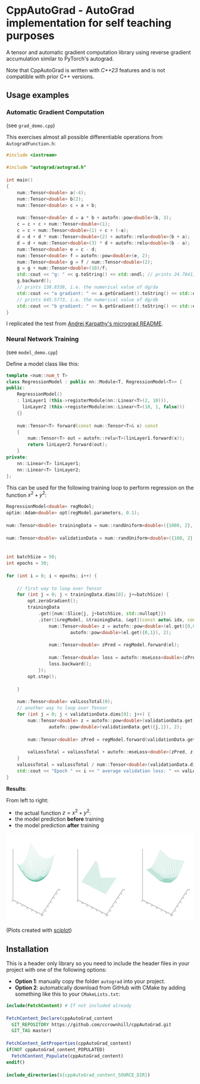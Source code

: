 # CppAutoGrad - AutoGrad implementation for self teaching purposes

A tensor and automatic gradient computation library using reverse
gradient accumulation similar to PyTorch's autograd.

Note that CppAutoGrad is written with *C++23* features and is not
compatible with prior C++ versions.

## Usage examples

### Automatic Gradient Computation

(see `grad_demo.cpp`)

This exercises almost all possible differentiable operations from `AutogradFunction.h`:

```cpp
#include <iostream>

#include "autograd/autograd.h"

int main()
{
	num::Tensor<double> a(-4);
	num::Tensor<double> b(2);
	num::Tensor<double> c = a + b;
	
	num::Tensor<double> d = a * b + autofn::pow<double>(b, 3);
	c = c + c + num::Tensor<double>(1);
	c = c + num::Tensor<double>(1) + c + (-a);
	d = d + d * num::Tensor<double>(2) + autofn::relu<double>(b + a);
	d = d + num::Tensor<double>(3) * d + autofn::relu<double>(b - a);
	num::Tensor<double> e = c - d;
	num::Tensor<double> f = autofn::pow<double>(e, 2);
	num::Tensor<double> g = f / num::Tensor<double>(2);
	g = g + num::Tensor<double>(10)/f;
	std::cout << "g: " << g.toString() << std::endl; // prints 24.7041, the outcome of this forward pass
	g.backward();
	// prints 138.8338, i.e. the numerical value of dg/da
	std::cout << "a gradient: " << a.getGradient().toString() << std::endl;
	// prints 645.5773, i.e. the numerical value of dg/db
	std::cout << "b gradient: " << b.getGradient().toString() << std::endl;
}
```

I replicated the test from [Andrej Karpathy's micrograd README](https://github.com/karpathy/micrograd).

### Neural Network Training

(see `model_demo.cpp`)

Define a model class like this:

```cpp
template <num::num_t T>
class RegressionModel : public nn::Module<T, RegressionModel<T>> {
public:
	RegressionModel()
	: linLayer1 (this->registerModule(nn::Linear<T>(2, 10))),
	  linLayer2 (this->registerModule(nn::Linear<T>(10, 1, false)))
	{}

	num::Tensor<T> forward(const num::Tensor<T>& x) const
	{
		num::Tensor<T> out = autofn::relu<T>(linLayer1.forward(x));
		return linLayer2.forward(out);
	}
private:
	nn::Linear<T> linLayer1;
	nn::Linear<T> linLayer2;
};
```

This can be used for the following training loop to perform
regression on the function $x^2 + y^2$:

```cpp
RegressionModel<double> regModel;
optim::Adam<double> opt(regModel.parameters, 0.1);

num::Tensor<double> trainingData = num::randUniform<double>({1000, 2}, -5, 5);

num::Tensor<double> validationData = num::randUniform<double>({100, 2}, -5, 5);


int batchSize = 50;
int epochs = 30;

for (int i = 0; i < epochs; i++) {

	// first way to loop over Tensor
	for (int j = 0; j < trainingData.dims[0]; j+=batchSize) {
		opt.zeroGradient();
		trainingData
			.get({num::Slice{j, j+batchSize, std::nullopt}})
			.iter([&regModel, &trainingData, &opt](const auto& idx, const auto& el) {
				num::Tensor<double> z = autofn::pow<double>(el.get({0,0}),2) +
						autofn::pow<double>(el.get({0,1}), 2);

				num::Tensor<double> zPred = regModel.forward(el);

				num::Tensor<double> loss = autofn::mseLoss<double>(zPred, z);
				loss.backward();
			});
		opt.step();

	}
	
	num::Tensor<double> valLossTotal(0);
	// another way to loop over Tensor
	for (int j = 0; j < validationData.dims[0]; j++) {
		num::Tensor<double> z = autofn::pow<double>(validationData.get({j,0}),2) +
				autofn::pow<double>(validationData.get({j,1}), 2);

		num::Tensor<double> zPred = regModel.forward(validationData.get({j}));

		valLossTotal = valLossTotal + autofn::mseLoss<double>(zPred, z);
	}
	valLossTotal = valLossTotal / num::Tensor<double>(validationData.dims[0]);
	std::cout << "Epoch " << i << " average validation loss: " << valLossTotal.get({0}).toString() << std::endl;
}
```

**Results**:

From left to right:

* the actual function $z = x^2 + y^2$:
* the model prediction **before** training
* the model prediction **after** training

![plot](./plots/plot.png)

(Plots created with [sciplot](https://github.com/sciplot/sciplot/))


## Installation

This is a header only library so you need to include the header files
in your project with one of the following options:

* **Option 1**: manually copy the folder `autograd` into your project.
* **Option 2**: automatically download from GitHub with CMake by adding
something like this to your `CMakeLists.txt`:

```cmake
include(FetchContent) # If not included already

FetchContent_Declare(cppAutoGrad_content
  GIT_REPOSITORY https://github.com/ccrownhill/cppAutoGrad.git
  GIT_TAG master)

FetchContent_GetProperties(cppAutoGrad_content)
if(NOT cppAutoGrad_content_POPULATED)
  FetchContent_Populate(cppAutoGrad_content)
endif()

include_directories(${cppAutoGrad_content_SOURCE_DIR})
```